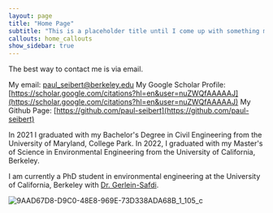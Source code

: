 ```yaml
---
layout: page
title: "Home Page"
subtitle: "This is a placeholder title until I come up with something more celever"
callouts: home_callouts
show_sidebar: true
---
```


The best way to contact me is via email. 

My email: paul_seibert@berkeley.edu
My Google Scholar Profile: [https://scholar.google.com/citations?hl=en&user=nuZWQfAAAAAJ](https://scholar.google.com/citations?hl=en&user=nuZWQfAAAAAJ)
My Github Page:  [https://github.com/paul-seibert](https://github.com/paul-seibert)

In 2021 I graduated with my Bachelor's Degree in Civil Engineering from the 
University of Maryland, College Park. In 2022, I graduated with my Master's of Science in Environmental Engineering from the University of California, Berkeley. 


I am currently a PhD student in environmental engineering at the University of California, Berkeley with [Dr. Gerlein-Safdi](https://twitter.com/cgerleinsafdi?lang=en). 

![9AAD67D8-D9C0-48E8-969E-73D338ADA68B_1_105_c](https://user-images.githubusercontent.com/61629920/180067984-62f74d98-afcb-4d74-88ed-4376bc50dc1d.jpeg)
